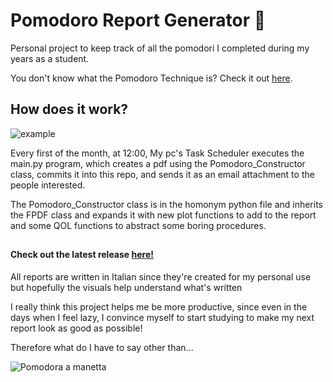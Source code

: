 # Pomodoro Report Generator 🍅

Personal project to keep track of all the pomodori I completed during my years as a student.

You don't know what the Pomodoro Technique is? Check it out [here](https://www.pomodorotechnique.com/).

## How does it work?

![example](https://imgur.com/JwdRjZo.png)

Every first of the month, at 12:00, My pc's Task Scheduler executes the main.py program, which creates a pdf using the Pomodoro_Constructor class,
commits it into this repo, and sends it as an email attachment to the people interested.

The Pomodoro_Constructor class is in the homonym python file and inherits the FPDF class and expands it with new plot functions to add to the report
and some QOL functions to abstract some boring procedures.
##
#### Check out the latest release [here!](https://github.com/Crippius/pomodoro-report-generator/blob/main/pdfs/Pomodoro%20Report%20-%20The%20Final%20Report.pdf)

All reports are written in Italian since they're created for my personal use but hopefully the visuals help understand what's written

I really think this project helps me be more productive, since even in the days when I feel lazy, 
I convince myself to start studying to make my next report look as good as possible!

Therefore what do I have to say other than...

![Pomodora a manetta](https://imgur.com/2cXlpuY.png)